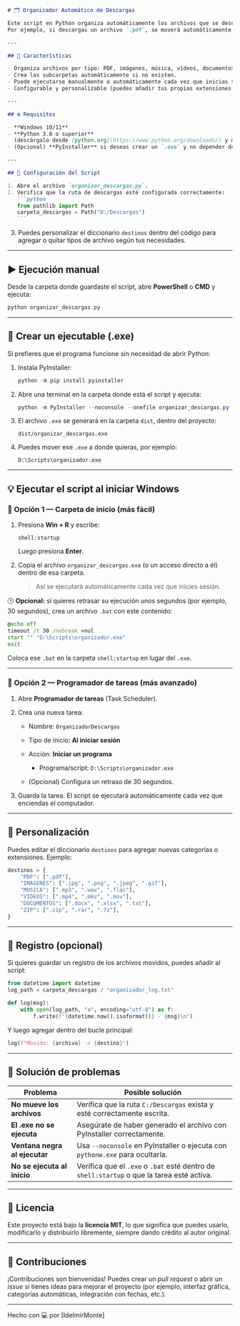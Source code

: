 
````markdown
# 🗂️ Organizador Automático de Descargas

Este script en Python organiza automáticamente los archivos que se descargan en tu carpeta **Descargas**, moviéndolos a subcarpetas según su tipo (PDF, imágenes, música, etc.).  
Por ejemplo, si descargas un archivo `.pdf`, se moverá automáticamente a `D:\Descargas\PDF`.

---

## 🚀 Características

- Organiza archivos por tipo: PDF, imágenes, música, vídeos, documentos, ZIP, etc.
- Crea las subcarpetas automáticamente si no existen.
- Puede ejecutarse manualmente o automáticamente cada vez que inicias tu computadora.
- Configurable y personalizable (puedes añadir tus propias extensiones o carpetas).

---

## ⚙️ Requisitos

- **Windows 10/11**
- **Python 3.8 o superior**  
  (descárgalo desde [python.org](https://www.python.org/downloads/) y marca la casilla **“Add Python to PATH”** durante la instalación)
- (Opcional) **PyInstaller** si deseas crear un `.exe` y no depender de Python.

---

## 📁 Configuración del Script

1. Abre el archivo `organizar_descargas.py`.
2. Verifica que la ruta de descargas esté configurada correctamente:
   ```python
   from pathlib import Path
   carpeta_descargas = Path("D:/Descargas")
   ```
````

3. Puedes personalizar el diccionario `destinos` dentro del código para agregar o quitar tipos de archivo según tus necesidades.

---

## ▶️ Ejecución manual

Desde la carpeta donde guardaste el script, abre **PowerShell** o **CMD** y ejecuta:

```powershell
python organizar_descargas.py
```

---

## 🧩 Crear un ejecutable (.exe)

Si prefieres que el programa funcione sin necesidad de abrir Python:

1. Instala PyInstaller:

   ```powershell
   python -m pip install pyinstaller
   ```

2. Abre una terminal en la carpeta donde está el script y ejecuta:

   ```powershell
   python -m PyInstaller --noconsole --onefile organizar_descargas.py
   ```

3. El archivo `.exe` se generará en la carpeta `dist`, dentro del proyecto:

   ```
   dist/organizar_descargas.exe
   ```

4. Puedes mover ese `.exe` a donde quieras, por ejemplo:

   ```
   D:\Scripts\organizador.exe
   ```

---

## 💡 Ejecutar el script al iniciar Windows

### 🔸 Opción 1 — Carpeta de inicio (más fácil)

1. Presiona **Win + R** y escribe:

   ```
   shell:startup
   ```

   Luego presiona **Enter**.

2. Copia el archivo `organizar_descargas.exe` (o un acceso directo a él) dentro de esa carpeta.

   > Así se ejecutará automáticamente cada vez que inicies sesión.

🕒 **Opcional:** si quieres retrasar su ejecución unos segundos (por ejemplo, 30 segundos), crea un archivo `.bat` con este contenido:

```bat
@echo off
timeout /t 30 /nobreak >nul
start "" "D:\Scripts\organizador.exe"
exit
```

Coloca ese `.bat` en la carpeta `shell:startup` en lugar del `.exe`.

---

### 🔸 Opción 2 — Programador de tareas (más avanzado)

1. Abre **Programador de tareas** (Task Scheduler).
2. Crea una nueva tarea:

   - Nombre: `OrganizadorDescargas`
   - Tipo de inicio: **Al iniciar sesión**
   - Acción: **Iniciar un programa**

     - Programa/script: `D:\Scripts\organizador.exe`

   - (Opcional) Configura un retraso de 30 segundos.

3. Guarda la tarea.
   El script se ejecutará automáticamente cada vez que enciendas el computador.

---

## 🧠 Personalización

Puedes editar el diccionario `destinos` para agregar nuevas categorías o extensiones.
Ejemplo:

```python
destinos = {
    "PDF": [".pdf"],
    "IMAGENES": [".jpg", ".png", ".jpeg", ".gif"],
    "MUSICA": [".mp3", ".wav", ".flac"],
    "VIDEOS": [".mp4", ".mkv", ".mov"],
    "DOCUMENTOS": [".docx", ".xlsx", ".txt"],
    "ZIP": [".zip", ".rar", ".7z"],
}
```

---

## 🧾 Registro (opcional)

Si quieres guardar un registro de los archivos movidos, puedes añadir al script:

```python
from datetime import datetime
log_path = carpeta_descargas / "organizador_log.txt"

def log(msg):
    with open(log_path, "a", encoding="utf-8") as f:
        f.write(f"{datetime.now().isoformat()} - {msg}\n")
```

Y luego agregar dentro del bucle principal:

```python
log(f"Movido: {archivo} -> {destino}")
```

---

## 🧰 Solución de problemas

| Problema                      | Posible solución                                                                           |
| ----------------------------- | ------------------------------------------------------------------------------------------ |
| **No mueve los archivos**     | Verifica que la ruta `C:/Descargas` exista y esté correctamente escrita.                   |
| **El .exe no se ejecuta**     | Asegúrate de haber generado el archivo con PyInstaller correctamente.                      |
| **Ventana negra al ejecutar** | Usa `--noconsole` en PyInstaller o ejecuta con `pythonw.exe` para ocultarla.               |
| **No se ejecuta al inicio**   | Verifica que el `.exe` o `.bat` esté dentro de `shell:startup` o que la tarea esté activa. |

---

## 🪪 Licencia

Este proyecto está bajo la **licencia MIT**, lo que significa que puedes usarlo, modificarlo y distribuirlo libremente, siempre dando crédito al autor original.

---

## 💬 Contribuciones

¡Contribuciones son bienvenidas!
Puedes crear un _pull request_ o abrir un _issue_ si tienes ideas para mejorar el proyecto (por ejemplo, interfaz gráfica, categorías automáticas, integración con fechas, etc.).

---

Hecho con 💻 por [IdelmirMonte]

```


```
